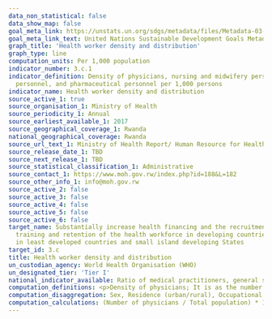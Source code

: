 ```yaml
---
data_non_statistical: false
data_show_map: false
goal_meta_link: https://unstats.un.org/sdgs/metadata/files/Metadata-03-0C-01.pdf
goal_meta_link_text: United Nations Sustainable Development Goals Metadata (PDF 207 KB)
graph_title: 'Health worker density and distribution'
graph_type: line
computation_units: Per 1,000 population
indicator_number: 3.c.1
indicator_definition: Density of physicians, nursing and midwifery personnel, dentistry
  personnel, and pharmaceutical personnel per 1,000 persons
indicator_name: Health worker density and distribution
source_active_1: true
source_organisation_1: Ministry of Health 
source_periodicity_1: Annual 
source_earliest_available_1: 2017
source_geographical_coverage_1: Rwanda
national_geographical_coverage: Rwanda
source_url_text_1: Ministry of Health Report/ Human Resource for Health Information System (HRIS)
source_release_date_1: TBD
source_next_release_1: TBD
source_statistical_classification_1: Administrative
source_contact_1: https://www.moh.gov.rw/index.php?id=188&L=182
source_other_info_1: info@moh.gov.rw
source_active_2: false
source_active_3: false
source_active_4: false
source_active_5: false
source_active_6: false
target_name: Substantially increase health financing and the recruitment, development,
  training and retention of the health workforce in developing countries, especially
  in least developed countries and small island developing States
target_id: 3.c
title: Health worker density and distribution
un_custodian_agency: World Health Organisation (WHO)
un_designated_tier: 'Tier I'
national_indicator_available: Ratio of medical practitioners, general specialists, nurses and qualified midwives per total population
computation_definitions: <p>Density of physicians; It is as the number of physicians, including generalists and specialist medical practitioners per total population.</p><p>Density of nurses; It is as the number of nurses per total population.</p>Density of qualified midwifery personnel; It is as the number of midwifery personnel per total population.
computation_disaggregation: Sex, Residence (urban/rural), Occupational specialization, Provider type (public/private) 
computation_calculations: (Number of physicians / Total population) * 1,000
---
```

